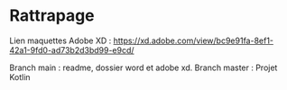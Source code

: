 # Rattrapage

Lien maquettes Adobe XD : https://xd.adobe.com/view/bc9e91fa-8ef1-42a1-9fd0-ad73b2d3bd99-e9cd/

Branch main : readme, dossier word et adobe xd.
Branch master : Projet Kotlin
